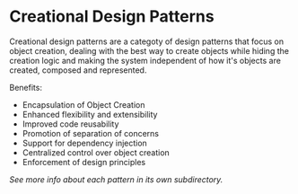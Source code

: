 # Creational Design Patterns
Creational design patterns are a categoty of design patterns that focus on object creation, dealing with the best way to create objects while hiding the creation logic and making the system independent of how it's objects are created, composed and represented.

Benefits:
- Encapsulation of Object Creation
- Enhanced flexibility and extensibility
- Improved code reusability
- Promotion of separation of concerns
- Support for dependency injection
- Centralized control over object creation
- Enforcement of design principles

_See more info about each pattern in its own subdirectory._